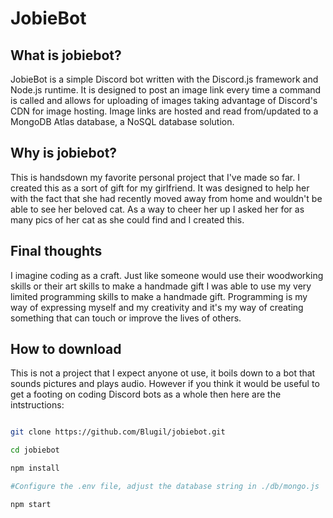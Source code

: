# JobieBot

## What is jobiebot?

JobieBot is a simple Discord bot written with the Discord.js framework and Node.js runtime. It is designed to post an image link every time a command is called and allows for uploading of images taking advantage of Discord's CDN for image hosting. Image links are hosted and read from/updated to a MongoDB Atlas database, a NoSQL database solution.

## Why is jobiebot?

This is handsdown my favorite personal project that I've made so far. I created this as a sort of gift for my girlfriend. It was designed to help her with the fact that she had recently moved away from home and wouldn't be able to see her beloved cat. As a way to cheer her up I asked her for as many pics of her cat as she could find and I created this.

## Final thoughts

I imagine coding as a craft. Just like someone would use their woodworking skills or their art skills to make a handmade gift I was able to use my very limited programming skills to make a handmade gift. Programming is my way of expressing myself and my creativity and it's my way of creating something that can touch or improve the lives of others.

## How to download

This is not a project that I expect anyone ot use, it boils down to a bot that sounds pictures and plays audio. However if you think it would be useful to get a footing on coding Discord bots as a whole then here are the intstructions:

```Bash

git clone https://github.com/Blugil/jobiebot.git

cd jobiebot

npm install

#Configure the .env file, adjust the database string in ./db/mongo.js

npm start
```
